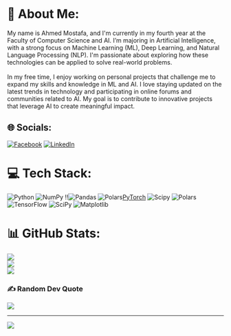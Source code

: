 # 💫 About Me:
My name is Ahmed Mostafa, and I'm currently in my fourth year at the Faculty of Computer Science and AI. I’m majoring in Artificial Intelligence, with a strong focus on Machine Learning (ML), Deep Learning, and Natural Language Processing (NLP). I'm passionate about exploring how these technologies can be applied to solve real-world problems.<br><br>In my free time, I enjoy working on personal projects that challenge me to expand my skills and knowledge in ML and AI. I love staying updated on the latest trends in technology and participating in online forums and communities related to AI. My goal is to contribute to innovative projects that leverage AI to create meaningful impact.


## 🌐 Socials:
[![Facebook](https://img.shields.io/badge/Facebook-%231877F2.svg?logo=Facebook&logoColor=white)](https://www.facebook.com/profile.php?id=100007459872106) [![LinkedIn](https://img.shields.io/badge/LinkedIn-%230077B5.svg?logo=linkedin&logoColor=white)](https://www.linkedin.com/in/ahmed-mostafa-010436248/) 

# 💻 Tech Stack:
![Python](https://img.shields.io/badge/python-3670A0?style=for-the-badge&logo=python&logoColor=ffdd54) ![NumPy](https://img.shields.io/badge/numpy-%23013243.svg?style=for-the-badge&logo=numpy&logoColor=white) !!![Pandas](https://img.shields.io/badge/pandas-%23150458.svg?style=for-the-badge&logo=pandas&logoColor=white) ![Polars](https://img.shields.io/badge/polars-%231D3557.svg?style=for-the-badge&logo=polars&logoColor=white)[PyTorch](https://img.shields.io/badge/PyTorch-%23EE4C2C.svg?style=for-the-badge&logo=PyTorch&logoColor=white) ![Scipy](https://img.shields.io/badge/SciPy-%230C55A5.svg?style=for-the-badge&logo=scipy&logoColor=%white) ![Polars](https://img.shields.io/badge/polars-%231D3557.svg?style=for-the-badge&logo=polars&logoColor=white) ![TensorFlow](https://img.shields.io/badge/TensorFlow-%23FF6F00.svg?style=for-the-badge&logo=TensorFlow&logoColor=white) ![SciPy](https://img.shields.io/badge/SciPy-%230C55A5.svg?style=for-the-badge&logo=scipy&logoColor=white)
![Matplotlib](https://img.shields.io/badge/Matplotlib-%23ffffff.svg?style=for-the-badge&logo=matplotlib&logoColor=black)
# 📊 GitHub Stats:
![](https://github-readme-stats.vercel.app/api?username=EngAhmed19&theme=dark&hide_border=false&include_all_commits=false&count_private=false)<br/>
![](https://github-readme-streak-stats.herokuapp.com/?user=EngAhmed19&theme=dark&hide_border=false)<br/>
![](https://github-readme-stats.vercel.app/api/top-langs/?username=EngAhmed19&theme=dark&hide_border=false&include_all_commits=false&count_private=false&layout=compact)

### ✍️ Random Dev Quote
![](https://quotes-github-readme.vercel.app/api?type=horizontal&theme=radical)

---
[![](https://visitcount.itsvg.in/api?id=EngAhmed19&icon=0&color=0)](https://visitcount.itsvg.in)

<!-- Proudly created with GPRM ( https://gprm.itsvg.in ) -->
